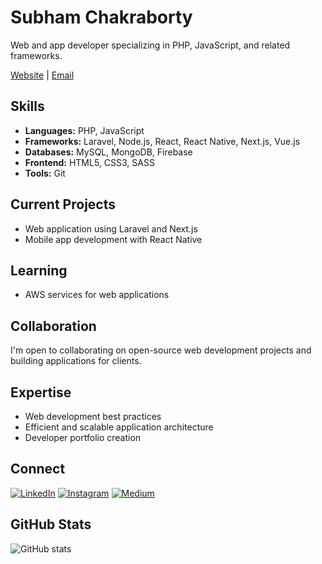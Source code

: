 # Subham Chakraborty

Web and app developer specializing in PHP, JavaScript, and related frameworks.

[Website](https://subhamchakraborty.com) | [Email](mailto:subhamchakraborty81@gmail.com)

## Skills

- **Languages:** PHP, JavaScript
- **Frameworks:** Laravel, Node.js, React, React Native, Next.js, Vue.js
- **Databases:** MySQL, MongoDB, Firebase
- **Frontend:** HTML5, CSS3, SASS
- **Tools:** Git

## Current Projects

- Web application using Laravel and Next.js
- Mobile app development with React Native

## Learning

- AWS services for web applications

## Collaboration

I'm open to collaborating on open-source web development projects and building applications for clients.

## Expertise

- Web development best practices
- Efficient and scalable application architecture
- Developer portfolio creation

## Connect

[![LinkedIn](https://img.shields.io/badge/LinkedIn-0077B5?style=flat-square&logo=linkedin&logoColor=white)](https://www.linkedin.com/in/subhamchbty/)
[![Instagram](https://img.shields.io/badge/Instagram-E4405F?style=flat-square&logo=instagram&logoColor=white)](https://www.instagram.com/subhamcby/)
[![Medium](https://img.shields.io/badge/Medium-12100E?style=flat-square&logo=medium&logoColor=white)](https://medium.com/@subhamchbt)

## GitHub Stats

![GitHub stats](https://github-readme-stats.vercel.app/api?username=subhamchbty&show_icons=true&theme=default&hide_title=true&hide_rank=true)